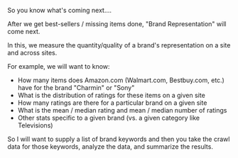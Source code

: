 So you know what's coming next.... 

After we get best-sellers / missing items done, "Brand Representation" will come next.

In this, we measure the quantity/quality of a brand's representation on a site and across sites.

For example, we will want to know:

- How many items does Amazon.com (Walmart.com, Bestbuy.com, etc.) have for the brand "Charmin" or "Sony"
- What is the distribution of ratings for these items on a given site 
- How many ratings are there for a particular brand on a given site
- What is the mean / median rating and mean / median number of ratings
- Other stats specific to a given brand (vs. a given category like Televisions)

So I will want to supply a list of brand keywords and then you take the crawl data for those keywords, analyze the data, and summarize the results.
